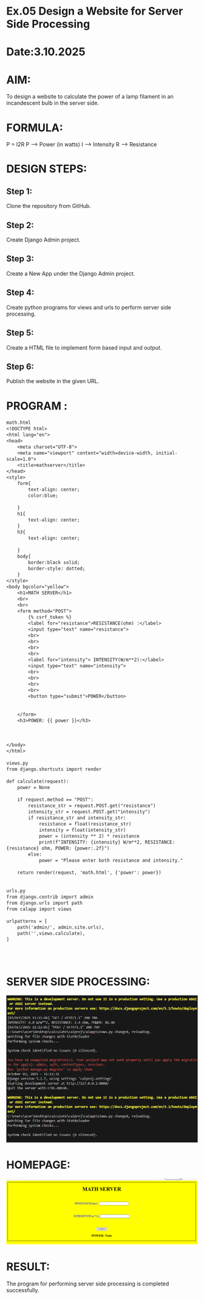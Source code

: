 # Ex.05 Design a Website for Server Side Processing
# Date:3.10.2025
# AIM:
To design a website to calculate the power of a lamp filament in an incandescent bulb in the server side.

# FORMULA:
P = I2R
P --> Power (in watts)
 I --> Intensity
 R --> Resistance

# DESIGN STEPS:
## Step 1:
Clone the repository from GitHub.

## Step 2:
Create Django Admin project.

## Step 3:
Create a New App under the Django Admin project.

## Step 4:
Create python programs for views and urls to perform server side processing.

## Step 5:
Create a HTML file to implement form based input and output.

## Step 6:
Publish the website in the given URL.

# PROGRAM :
```
math.html
<!DOCTYPE html>
<html lang="en">
<head>
    <meta charset="UTF-8">
    <meta name="viewport" content="width=device-width, initial-scale=1.0">
    <title>mathserver</title>
</head>
<style>
    form{
        text-align: center;
        color:blue;

    }
    h1{
        text-align: center;
    }
    h3{
        text-align: center;
    
    }
    body{
        border:black solid;
        border-style: dotted;
    }
</style>
<body bgcolor="yellow">
    <h1>MATH SERVER</h1>
    <br>
    <br>
    <form method="POST"> 
        {% csrf_token %}
        <label for="resistance">RESISTANCE(ohm) :</label>
        <input type="text" name="resistance">
        <br>
        <br>
        <br>
        <br>
        <label for="intensity"> INTENSITY(W/m**2):</label>
        <input type="text" name="intensity">
        <br>
        <br>
        <br>
        <br>
        <button type="submit">POWER</button>


    </form>
    <h3>POWER: {{ power }}</h3>


    
</body>
</html>

views.py
from django.shortcuts import render

def calculate(request):
    power = None 

    if request.method == "POST":
        resistance_str = request.POST.get("resistance")
        intensity_str = request.POST.get("intensity")
        if resistance_str and intensity_str:
            resistance = float(resistance_str)
            intensity = float(intensity_str)
            power = (intensity ** 2) * resistance
            print(f"INTENSITY: {intensity} W/m**2, RESISTANCE: {resistance} ohm, POWER: {power:.2f}")
        else:
            power = "Please enter both resistance and intensity."

    return render(request, 'math.html', {'power': power})


urls.py
from django.contrib import admin
from django.urls import path
from calapp import views

urlpatterns = [
    path('admin/', admin.site.urls),
    path('',views.calculate),
]




```
# SERVER SIDE PROCESSING:
![alt text](<Screenshot 2025-10-03 113451.png>)
# HOMEPAGE:
![alt text](<Screenshot 2025-10-03 113143.png>)
# RESULT:
The program for performing server side processing is completed successfully.
